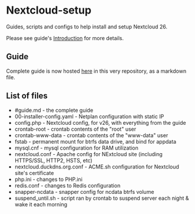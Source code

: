 # Nextcloud-setup
Guides, scripts and configs to help install and setup Nextcloud 26.

Please see guide's [Introduction](https://github.com/luxzg/Nextcloud-setup/blob/main/%23guide.md#Introduction) for more details.

## Guide
Complete guide is now hosted [here](https://github.com/luxzg/Nextcloud-setup/blob/main/%23guide.md) in this very repository, as a markdown file.

## List of files
- #guide.md - the complete guide
- 00-installer-config.yaml - Netplan configuration with static IP
- config.php - Nextcloud config, for v26, with everything from the guide
- crontab-root - crontab contents of the "root" user
- crontab-www-data - crontab contents of the "www-data" user
- fstab - permanent mount for btrfs data drive, and bind for appdata
- mysql.cnf - mysql configuration for RAM utilization
- nextcloud.conf - Apache config for NExtcloud site (including HTTPS/SSL, HTTP2, HSTS, etc)
- nextcloud.duckdns.org.conf - ACME.sh configuration for Nextcloud site's certificate
- php.ini - changes to PHP.ini
- redis.conf - changes to Redis configuration
- snapper-ncdata - snapper config for ncdata btrfs volume
- suspend_until.sh - script ran by crontab to suspend server each night & wake it each morning
